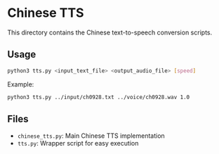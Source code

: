 # Chinese TTS

This directory contains the Chinese text-to-speech conversion scripts.

## Usage

```bash
python3 tts.py <input_text_file> <output_audio_file> [speed]
```

Example:
```bash
python3 tts.py ../input/ch0928.txt ../voice/ch0928.wav 1.0
```

## Files
- `chinese_tts.py`: Main Chinese TTS implementation
- `tts.py`: Wrapper script for easy execution